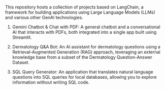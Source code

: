 This repository hosts a collection of projects based on LangChain, a framework for building applications using Large Language Models (LLMs) and various other GenAI technologies.

1. Gemini Chatbot & Chat with PDF: A general chatbot and a conversational AI that interacts with PDFs, both integrated into a single app built using Streamlit.
   
2. Dermatology Q&A Bot: An AI assistant for dermatology questions using a Retrieval-Augmented Generation (RAG) approach, leveraging an external knowledge base from a subset of the Dermatology Question-Answer Dataset.
   
3. SQL Query Generator: An application that translates natural language questions into SQL queries for local databases, allowing you to explore information without writing SQL code.
